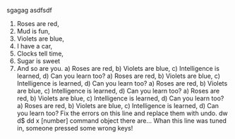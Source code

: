 sgagag
asdfsdf
1)  Roses are red,
2)  Mud is fun,
3)  Violets are blue,
4)  I have a car,
5)  Clocks tell time,
6)  Sugar is sweet
7)  And so are you.
a) Roses are red,
b) Violets are blue,
c) Intelligence is learned,
d) Can you learn too?
a) Roses are red,
b) Violets are blue,
c) Intelligence is learned,
d) Can you learn too?
a) Roses are red,
b) Violets are blue,
c) Intelligence is learned,
d) Can you learn too?
a) Roses are red,
b) Violets are blue,
c) Intelligence is learned,
d) Can you learn too?
a) Roses are red,
b) Violets are blue,
c) Intelligence is learned,
d) Can you learn too?
Fix the errors on this line and replace them with undo.
dw
d$
dd
x
[number] command object
there are...
Whan this line was tuned in, someone pressed some wrong keys!
